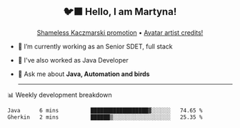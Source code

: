 <h2 align="center">🐦‍⬛ Hello, I am Martyna!</h2>
<p align="center">
  <a href="https://www.youtube.com/watch?v=JENxnESv-W4">Shameless Kaczmarski promotion</a> •
  <a href="https://karolina-cicholska.carrd.co">Avatar artist credits!</a>
</p>

- 🔭 I’m currently working as an Senior SDET, full stack
- 🎩 I've also worked as Java Developer
- 💬 Ask me about **Java, Automation and birds**
  
  -------
  
📊 Weekly development breakdown

<!--START_SECTION:waka-->

```txt
Java      6 mins          ██████████████████▓░░░░░░   74.65 %
Gherkin   2 mins          ██████▒░░░░░░░░░░░░░░░░░░   25.35 %
```

<!--END_SECTION:waka-->
